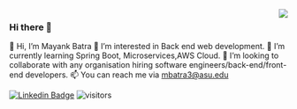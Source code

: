 <img align="right" src="https://github-readme-stats.vercel.app/api?username=MayankBatra005&show_icons=true&theme=light" />

### Hi there 👋

👋 Hi, I’m Mayank Batra
👀 I’m interested in Back end web development.
🌱 I’m currently learning Spring Boot, Microservices,AWS Cloud.
💞️ I’m looking to collaborate with any organisation hiring software engineers/back-end/front-end developers.
📫 You can reach me via mbatra3@asu.edu 


[![Linkedin Badge](https://img.shields.io/badge/-LinkedIn-blue?style=flat-square&logo=Linkedin&logoColor=white&link=https://www.linkedin.com/in/mayank-batra-/)](https://www.linkedin.com/in/mayank-batra-/)
![visitors](https://visitor-badge.laobi.icu/badge?page_id=MayankBatra005)
<!--
**MayankBatra005/MayankBatra005** is a ✨ _special_ ✨ repository because its `README.md` (this file) appears on your GitHub profile.

Here are some ideas to get you started:

- 🔭 I’m currently working on ...
- 🌱 I’m currently learning ...
- 👯 I’m looking to collaborate on ...
- 🤔 I’m looking for help with ...
- 💬 Ask me about ...
- 📫 How to reach me: ...
- 😄 Pronouns: ...
- ⚡ Fun fact: ...
-->
